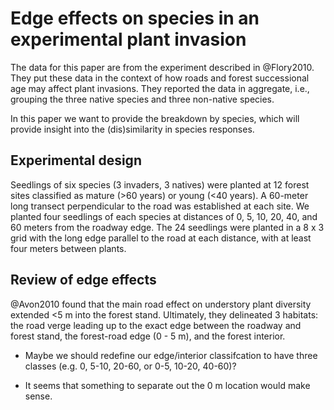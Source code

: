 # Edge effects on species in an experimental plant invasion

The data for this paper are from the experiment described in @Flory2010. They put these data in the context of how roads and forest successional age may affect plant invasions. They reported the data in aggregate, i.e., grouping the three native species and three non-native species. 

In this paper we want to provide the breakdown by species, which will provide insight into the (dis)similarity in species responses.

## Experimental design
Seedlings of six species (3 invaders, 3 natives) were planted at 12 forest sites classified as mature (>60 years) or young (<40 years). A 60-meter long transect perpendicular to the road was established at each site. We planted four seedlings of each species at distances of 0, 5, 10, 20, 40, and 60 meters from the roadway edge. The 24 seedlings were planted in a 8 x 3 grid with the long edge parallel to the road at each distance, with at least four meters between plants.


## Review of edge effects


@Avon2010 found that the main road effect on understory plant diversity extended <5 m into the forest stand. Ultimately, they delineated 3 habitats: the road verge leading up to the exact edge between the roadway and forest stand, the forest-road edge (0 - 5 m), and the forest interior. 

 - Maybe we should redefine our edge/interior classifcation to have three classes (e.g. 0, 5-10, 20-60, or 0-5, 10-20, 40-60)?
 
 - It seems that something to separate out the 0 m location would make sense.
 

 

 